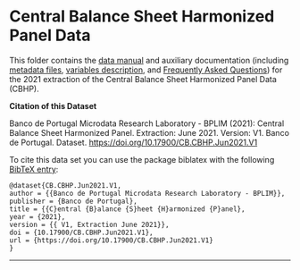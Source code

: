 # Central Balance Sheet Harmonized Panel Data


This folder contains the [data manual](https://github.com/BPLIM/Manuals/blob/master/Data/CBHP/JUN21/CBHP_manual_JUN2021.pdf) and auxiliary documentation (including [metadata files](https://github.com/BPLIM/Manuals/tree/master/Data/CBHP/JUN21/aux_files/describe_dataset), [variables description](https://github.com/BPLIM/Manuals/tree/master/Data/CBHP/JUN21/aux_files/variables_description), and [Frequently Asked Questions](https://github.com/BPLIM/Manuals/blob/master/Data/CBHP/JUN21/aux_files/faq/CBHP_faq.md)) for the 2021 extraction of the Central Balance Sheet Harmonized Panel Data (CBHP).


**Citation of this Dataset**

Banco de Portugal Microdata Research Laboratory - BPLIM (2021): Central Balance Sheet Harmonized Panel. Extraction: June 2021. Version: V1. Banco de Portugal. Dataset. https://doi.org/10.17900/CB.CBHP.Jun2021.V1



To cite this data set you can use the package biblatex with the following [BibTeX entry](https://github.com/BPLIM/Manuals/tree/master/Data/CBHP/JUN21/aux_files/bibtex/CBHP.bib):

```
@dataset{CB.CBHP.Jun2021.V1,
author = {{Banco de Portugal Microdata Research Laboratory - BPLIM}},
publisher = {Banco de Portugal},
title = {{C}entral {B}alance {S}heet {H}armonized {P}anel},
year = {2021},
version = {{ V1, Extraction June 2021}},
doi = {10.17900/CB.CBHP.Jun2021.V1},
url = {https://doi.org/10.17900/CB.CBHP.Jun2021.V1}
}
```

----------------------------------------------------------------------------------------------------------------------------------------------
